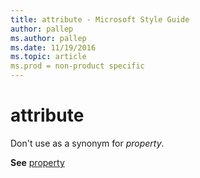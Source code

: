 ```yaml
---
title: attribute - Microsoft Style Guide
author: pallep
ms.author: pallep
ms.date: 11/19/2016
ms.topic: article
ms.prod = non-product specific
---
```


# attribute

Don't use as a synonym for *property*.

**See** [property](/style-guide/a-z-word-list-term-collections/p/property)
